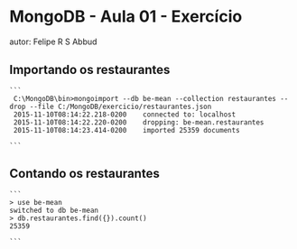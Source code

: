 # MongoDB - Aula 01 - Exercício
autor: Felipe R S Abbud

## Importando os restaurantes

    ```
     C:\MongoDB\bin>mongoimport --db be-mean --collection restaurantes --drop --file C:/MongoDB/exercicio/restaurantes.json
     2015-11-10T08:14:22.218-0200    connected to: localhost
     2015-11-10T08:14:22.220-0200    dropping: be-mean.restaurantes
     2015-11-10T08:14:23.414-0200    imported 25359 documents

    ```

## Contando os restaurantes

    ```
    > use be-mean
    switched to db be-mean
    > db.restaurantes.find({}).count()
    25359

    ```
